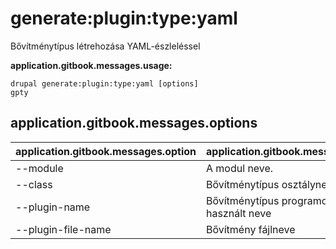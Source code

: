 # generate:plugin:type:yaml
Bővítménytípus létrehozása YAML-észleléssel

**application.gitbook.messages.usage:**
```
drupal generate:plugin:type:yaml [options]
gpty
```

## application.gitbook.messages.options
application.gitbook.messages.option | application.gitbook.messages.details
-------|-------------
--module | A modul neve.
--class | Bővítménytípus osztályneve
--plugin-name | Bővítménytípus programok által használt neve
--plugin-file-name | Bővítmény fájlneve
